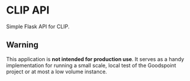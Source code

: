 # CLIP API

Simple Flask API for CLIP.

## Warning

This application is **not intended for production use**. It serves as a handy implementation for running a small scale, local test of the Goodspoint project or at most a low volume instance.